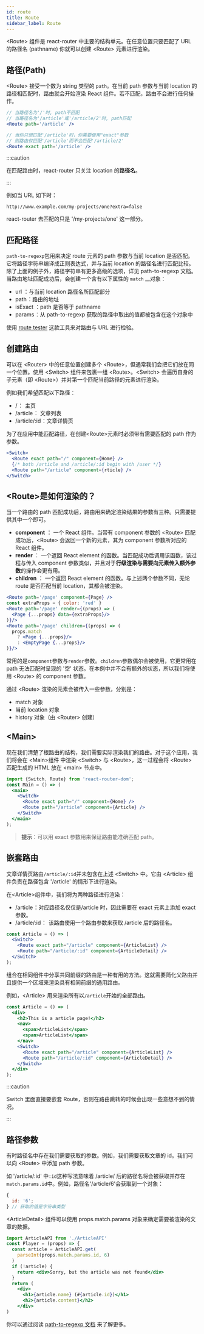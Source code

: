 ```yaml
---
id: route
title: Route
sidebar_label: Route
---
```


&lt;Route&gt; 组件是 react-router 中主要的结构单元。在任意位置只要匹配了 URL 的路径名 \(pathname\) 你就可以创建 &lt;Route&gt; 元素进行渲染。

## 路径\(Path\)

&lt;Route&gt; 接受一个数为 string 类型的 `path`。在当前 path 参数与当前 location 的路径相匹配时，路由就会开始渲染 React 组件。若不匹配，路由不会进行任何操作。

```jsx
// 当路径名为'/'时, path不匹配
// 当路径名为'/article'或'/article/2'时, path匹配
<Route path='/article' />

// 当你只想匹配'/article'时，你需要使用"exact"参数
// 则路由仅匹配'/article'而不会匹配'/article/2'
<Route exact path='/article' />
```

:::caution

在匹配路由时，react-router 只关注 location 的**路径名**。

:::

例如当 URL 如下时：

```text
http://www.example.com/my-projects/one?extra=false
```

react-router 去匹配的只是 '/my-projects/one' 这一部分。

## 匹配路径

`path-to-regexp`包用来决定 route 元素的 path 参数与当前 location 是否匹配。它将路径字符串编译成正则表达式，并与当前 location 的路径名进行匹配比较。除了上面的例子外，路径字符串有更多高级的选项，详见 path-to-regexp 文档。  
当路由地址匹配成功后，会创建一个含有以下属性的 `match` \_\_对象：

- url ：与当前 location 路径名所匹配部分
- path ：路由的地址
- isExact ：path 是否等于 pathname
- params ：从 path-to-regexp 获取的路径中取出的值都被包含在这个对象中

使用 [route tester](https://pshrmn.github.io/route-tester/#/) 这款工具来对路由与 URL 进行检验。

## 创建路由

可以在 &lt;Router&gt; 中的任意位置创建多个 &lt;Route&gt;，但通常我们会把它们放在同一个位置。使用 &lt;Switch&gt; 组件来包裹一组 &lt;Route&gt;。&lt;Switch&gt; 会遍历自身的子元素（即 &lt;Route&gt;）并对第一个匹配当前路径的元素进行渲染。

例如我们希望匹配以下路径：

- / ：  主页
- /article ： 文章列表
- /article/:id ：文章详情页

为了在应用中能匹配路径，在创建&lt;Route&gt;元素时必须带有需要匹配的 path 作为参数。

```jsx
<Switch>
  <Route exact path="/" component={Home} />
  {/* both /article and /article/:id begin with /user */}
  <Route path="/article" component={rticle} />
</Switch>
```

## &lt;Route&gt;是如何渲染的？

当一个路由的 path 匹配成功后，路由用来确定渲染结果的参数有三种。只需要提供其中一个即可。

- **component** ： 一个 React 组件。当带有 component 参数的 &lt;Route&gt; 匹配成功后，&lt;Route&gt; 会返回一个新的元素，其为 component 参数所对应的 React 组件。
- **render** ： 一个返回 React element 的函数。当匹配成功后调用该函数，该过程与传入 component 参数类似，并且对于**行级渲染与需要向元素传入额外参数**的操作会更有用。
- **children** ： 一个返回 React element 的函数。与上述两个参数不同，无论 route 是否匹配当前 location，其都会被渲染。

```jsx
<Route path='/page' component={Page} />
const extraProps = { color: 'red' }
<Route path='/page' render={(props) => (
  <Page {...props} data={extraProps}/>
)}/>
<Route path='/page' children={(props) => (
  props.match
    ? <Page {...props}/>
    : <EmptyPage {...props}/>
)}/>
```

常用的是`component`参数与`render`参数。`children`参数偶尔会被使用，它更常用在 path 无法匹配时呈现的 '空' 状态。在本例中并不会有额外的状态，所以我们将使用 &lt;Route&gt; 的 component 参数。

通过 &lt;Route&gt; 渲染的元素会被传入一些参数，分别是：

- match 对象
- 当前 location 对象
- history 对象（由 &lt;Router&gt; 创建）

## &lt;Main&gt;

现在我们清楚了根路由的结构，我们需要实际渲染我们的路由。对于这个应用，我们将会在 &lt;Main&gt;组件 中渲染 &lt;Switch&gt; 与 &lt;Route&gt;，这一过程会将 &lt;Route&gt; 匹配生成的 HTML 放在 &lt;main&gt; 节点中。

```jsx
import {Switch, Route} from 'react-router-dom';
const Main = () => (
  <main>
    <Switch>
      <Route exact path="/" component={Home} />
      <Route path="/article" component={Article} />
    </Switch>
  </main>
);
```

> **提示**：可以用 exact 参数用来保证路由能准确匹配 path。

## 嵌套路由

文章详情页路由`/article/:id`并未包含在上述 &lt;Switch&gt; 中。它由 &lt;Article&gt; 组件负责在路径包含 '/article' 的情形下进行渲染。

在&lt;Article&gt;组件中，我们将为两种路径进行渲染：

- /article ：对应路径名仅仅是/article 时，因此需要在 exact 元素上添加 exact 参数。
- /article/:id ：  该路由使用一个路由参数来获取 /article 后的路径名。

```jsx
const Article = () => (
  <Switch>
    <Route exact path="/article" component={ArticleList} />
    <Route path="/article/:id" component={ArticleDetail} />
  </Switch>
);
```

组合在相同组件中分享共同前缀的路由是一种有用的方法。这就需要简化父路由并且提供一个区域来渲染具有相同前缀的通用路由。

例如，&lt;Article&gt; 用来渲染所有以`/article`开始的全部路由。

```jsx
const Article = () => (
  <div>
    <h2>This is a article page!</h2>
    <nav>
      <span>ArticleList</span>
      <span>ArticleList</span>
    </nav>
    <Switch>
      <Route exact path="/article" component={ArticleList} />
      <Route path="/article/:id" component={ArticleDetail} />
    </Switch>
  </div>
);
```

:::caution

Switch 里面直接要嵌套 Route，否则在路由跳转的时候会出现一些意想不到的情况。

:::

## 路径参数

有时路径名中存在我们需要获取的参数。例如，我们需要获取文章的 id。我们可以向 &lt;Route&gt; 中添加 path 参数。

如 '/article/:id' 中`:id`这种写法意味着 /article/ 后的路径名将会被获取并存在`match.params.id`中。例如，路径名'/article/6'会获取到一个对象：

```jsx
{
  id: '6';
} // 获取的值是字符串类型
```

&lt;ArticleDetail&gt; 组件可以使用 props.match.params 对象来确定需要被渲染的文章的数据。

```jsx
import ArticleAPI from './ArticleAPI'
const Player = (props) => {
  const article = ArticleAPI.get(
    parseInt(props.match.params.id, 6)
  )
  if (!article) {
    return <div>Sorry, but the article was not found</div>
  }
  return (
    <div>
      <h1>{article.name} (#{article.id})</h1>
      <h2>{article.content}</h2>
    </div>
)
```

你可以通过阅读 [path-to-regexp 文档](https://github.com/pillarjs/path-to-regexp#parameters) 来了解更多。
